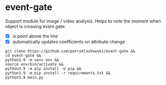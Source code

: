 # event-gate

Support module for image / video analysis. Helps to note the moment when object is crossing event gate.

- [x] is point above the line
- [x] automatically updates coefficients on attribute change

```python3
git clone https://github.com/patryklaskowski/event-gate &&
cd event-gate &&
python3.9 -m venv env &&
source env/bin/activate &&
python3.9 -m pip install -U pip &&
python3.9 -m pip install -r requirements.txt &&
python3.9 main.py
```

